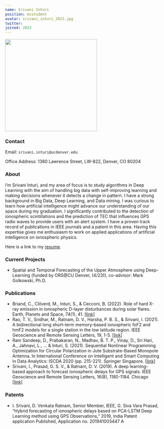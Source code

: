 ```yaml
---
name: Srivani Inturi 
position: msstudent
avatar: srivani_inturi_2023.jpg
twitter:
joined: 2023
---
```


<img width="300" src="{{site.baseurl}}/images/people/{{page.avatar}}" data-action="zoom">

### Contact

Email: `srivani.inturi@ucdenver.edu`<br>

Office Address: 1380 Lawrence Street, LW-822, Denver, CO 80204<br>

### About
I’m Srivani Inturi, and my area of focus is to study algorithms in Deep Learning with the aim of handling big data with self-improving learning and making decisions whenever it detects a change in pattern. I have a strong background in Big Data, Deep Learning, and Data mining. I was curious to learn how artificial intelligence might advance our understanding of our space during my graduation. I significantly contributed to the detection of ionospheric scintillations and the prediction of TEC that influences GPS radio waves to provide users with an alert system. I have a proven track record of publications in IEEE journals and a patent in this area. Having this expertise gives me enthusiasm to work on applied applications of artificial intelligence on ionospheric physics.  

Here is a link to my  [resume](/files/people/Srivani_Inturi_Resume.pdf).

### Current Projects
- Spatial and Temporal Forecasting of the Upper Atmosphere using Deep-Learning (funded by ORS@CU Denver, (4/23)), co-advisor: Mark Golkowski, Ph.D.

### Publications
- Briand, C., Clilverd, M., Inturi, S., & Cecconi, B. (2022). Role of hard X-ray emission in ionospheric D-layer disturbances during solar flares. Earth, Planets and Space, 74(1), 41. [[link](https://doi.org/10.1186/s40623-022-01598-2)]
- Rao, T. V., Sridhar, M., Ratnam, D. V., Harsha, P. B. S., & Srivani, I. (2021). A bidirectional long short-term memory-based ionospheric foF2 and hmF2 models for a single station in the low latitude region. IEEE Geoscience and Remote Sensing Letters, 19, 1-5. [[link](https://doi.org/10.1109/LGRS.2020.3045702)]
- Ram Sandeep, D., Prabakaran, N., Madhav, B. T. P., Vinay, D., Sri Hari, A., Jahnavi, L., ... & Inturi, S. (2021). Sequential Nonlinear Programming Optimization for Circular Polarization in Jute Substrate-Based Monopole Antenna. In International Conference on Intelligent and Smart Computing in Data Analytics: ISCDA 2020 (pp. 215-221). Springer Singapore. [[link](https://doi.org/10.1007/978-981-33-6176-8_24)]
- Srivani, I., Prasad, G. S. V., & Ratnam, D. V. (2019). A deep learning-based approach to forecast ionospheric delays for GPS signals. IEEE Geoscience and Remote Sensing Letters, 16(8), 1180-1184. Chicago [[link](https://doi.org/10.1109/LGRS.2019.2895112)]


### Patents
* I. Srivani, D. Venkata Ratnam, Senior Member, IEEE, G. Siva Vara Prasad, “Hybrid forecasting of ionospheric delays based on PCA-LSTM Deep Learning method using GPS Observations,” 2019, India Patent application Published, Application no. 201941003447 A


